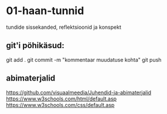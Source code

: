 # 01-haan-tunnid
tundide sissekanded, reflektsioonid ja konspekt
## git'i pöhikäsud:
git add .
git commit -m "kommentaar muudatuse kohta"
git push
## abimaterjalid
https://github.com/visuaalmeedia/Juhendid-ja-abimaterjalid
https://www.w3schools.com/html/default.asp
https://www.w3schools.com/css/default.asp